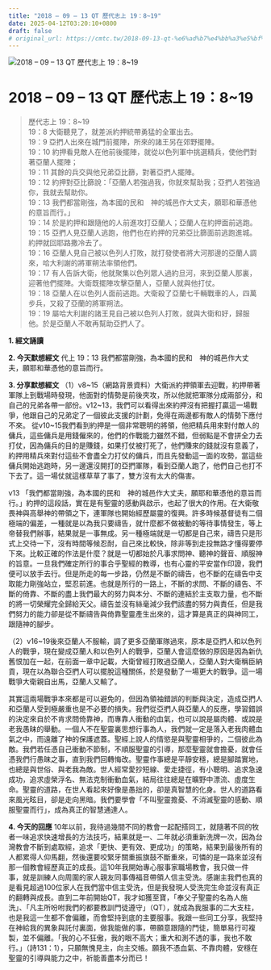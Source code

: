 ```yaml
---
title: "2018 – 09 – 13 QT 歷代志上 19：8~19"
date: 2025-04-12T03:20:10+0800
draft: false
# original_url: https://cmtc.tw/2018-09-13-qt-%e6%ad%b7%e4%bb%a3%e5%bf%97%e4%b8%8a-19%ef%bc%9a819
---
```


![2018 – 09 – 13 QT 歷代志上 19：8\~19](/images/qt.jpg   "2018 – 09 – 13 QT 歷代志上 19：8\~19")

# 2018 – 09 – 13 QT 歷代志上 19：8\~19

> 歷代志上 19：8\~19  
> 19：8 大衛聽見了，就差派約押統帶勇猛的全軍出去。  
> 19：9 亞捫人出來在城門前擺陣，所來的諸王另在郊野擺陣。  
> 19：10 約押看見敵人在他前後擺陣，就從以色列軍中挑選精兵，使他們對著亞蘭人擺陣；  
> 19：11 其餘的兵交與他兄弟亞比篩，對著亞捫人擺陣。  
> 19：12 約押對亞比篩說：「亞蘭人若強過我，你就來幫助我；亞捫人若強過你，我就去幫助你。  
> 19：13 我們都當剛強，為本國的民和　神的城邑作大丈夫，願耶和華憑他的意旨而行。」  
> 19：14 於是約押和跟隨他的人前進攻打亞蘭人；亞蘭人在約押面前逃跑。  
> 19：15 亞捫人見亞蘭人逃跑，他們也在約押的兄弟亞比篩面前逃跑進城。約押就回耶路撒冷去了。  
> 19：16 亞蘭人見自己被以色列人打敗，就打發使者將大河那邊的亞蘭人調來，哈大利謝的將軍朔法率領他們。  
> 19：17 有人告訴大衛，他就聚集以色列眾人過約旦河，來到亞蘭人那裏，迎著他們擺陣。大衛既擺陣攻擊亞蘭人，亞蘭人就與他打仗。  
> 19：18 亞蘭人在以色列人面前逃跑。大衛殺了亞蘭七千輛戰車的人，四萬步兵，又殺了亞蘭的將軍朔法。  
> 19：19 屬哈大利謝的諸王見自己被以色列人打敗，就與大衛和好，歸服他。於是亞蘭人不敢再幫助亞捫人了。

**1. 經文誦讀**

**2.  今天默想經文**
代上 19：13 我們都當剛強，為本國的民和　神的城邑作大丈夫，願耶和華憑他的意旨而行。

**3. 分享默想經文**
（1）v8\~15（網路背景資料）大衛派約押領軍去迎戰，約押帶著軍隊上到戰場時發現，他面對的情勢是前後夾攻，所以他就把軍隊分成兩部分，和自己的兄弟各帶一部份。v12\~13，我們可以看得出來約押沒有把握打贏這一場戰爭，他跟自己的兄弟定了一個彼此支援的計劃，免得在兩邊都有敵人的情勢下應付不來。 從v10\~15我們看到約押是一個非常聰明的將領，他把精兵用來對付敵人的傭兵，這些傭兵是用錢僱來的，他們的作戰能力雖然不錯，但弱點是不會拼全力去打仗，因為傭兵的目的是賺錢，如果打仗被打死了，他們賺來的錢就沒有意義了，約押用精兵來對付這些不會盡全力打仗的傭兵，而且先發動這一面的攻勢，當這些傭兵開始逃跑時，另一邊還沒開打的亞捫軍隊，看到亞蘭人跑了，他們自己也打不下去了。這一場仗就這樣草草了事了，雙方沒有太大的傷害。

v13 「我們都當剛強，為本國的民和　神的城邑作大丈夫，願耶和華憑他的意旨而行。」約押的這段話，實在是有聖靈的感動與啟示，也起了很大的作用。在大衛敬畏神與高舉神的帶領之下，連軍隊也開始經歷屬靈的復興。許多時候基督徒有二個極端的偏差，一種就是以為我只要禱告，就什麼都不做被動的等待事情發生，等上帝替我們辦事，結果就是一事無成。另一種極端就是一切都是自己來，禱告只是形式上交待一下，沒有時間等候忍耐，自己來比較快，除非等到走投無路才懂得要停下來。比較正確的作法是什麼？就是一切都始於凡事求問神、聽神的聲音、順服神的旨意。一旦我們確定所行的事合乎聖經的教導，也有心靈的平安當作印證，我們便可以放手去行。但是所走的每一步路，仍然是不斷的禱告，也不斷的在禱告中支取能力剛強站立，堅忍前進。也就是所行的一路上，不斷的求問、不斷的禱告、不斷的倚靠、不斷的盡上我們最大的努力與本分、不斷的連結於主支取力量，也不斷的將一切榮耀完全歸給天父。禱告並沒有絲毫減少我們該盡的努力與責任，但是我們努力的能力卻是從不斷禱告與倚靠聖靈產生出來的，這才算是真正的與神同工，跟隨神的腳步。

（2）v16\~19後來亞蘭人不服輸，調了更多亞蘭軍隊過來，原本是亞捫人和以色列人的戰爭，現在變成亞蘭人和以色列人的戰爭，亞蘭人會這麼做的原因是因為新仇舊恨加在一起，在前面一章中記載，大衛曾經打敗過亞蘭人，亞蘭人對大衛稱臣納貢，現在以為聯合亞捫人可以擺脫這種關係，於是發動了一場更大的戰爭。這一場戰爭大衛親自出馬，亞蘭人又輸了。

其實這兩場戰爭本來都是可以避免的，但因為領袖錯誤的判斷與決定，造成亞捫人和亞蘭人受到極嚴重也是不必要的損失。我們從亞捫人與亞蘭人的反應，學習錯誤的決定來自於不肯求問倚靠神，而專靠人衝動的血氣，也可以說是屬肉體、或說是老我愚昧的舉動。一個人不在聖靈裏思想行事為人，我們就一定是落入老我肉體血氣之中，而遠離了神的保護遮蓋。聖經上說人的情慾是與聖靈相爭的，二個彼此為敵。我們若任憑自己衝動不節制，不順服聖靈的引導，那麼聖靈就會擔憂，就會任憑我們行愚昧之事，直到我們回轉悔改。聖靈作事總是平靜安穩，總是腳踏實地，也總是與世俗、與老我為敵。世人經常愛抄短線、愛走捷徑，有小聰明、追求急速成功，追求虛榮浮名、無法克制衝動血氣，結局往往總是在曠野中漂流、虛度生命。聖靈的道路，在世人看起來好像是愚拙的，卻是真智慧的化身。世人的道路看來風光眩目，卻是走向黑暗。我們要學會「不叫聖靈擔憂、不消滅聖靈的感動、順服聖靈而行」，成為真正的智慧通達人。

**4. 今天的回應**
10年以前，我待過幾間不同的教會一起配搭同工，就隨著不同的牧者一味追求快速增長的方法技巧，結果就是一、二年就必須重新洗牌一次，因為台灣教會不斷到處取經，追求「更快、更有效、更成功」的策略，結果到最後所有的人都累得人仰馬翻，然後還要咬緊牙關重振旗鼓不斷重來，可憐的是一路來並沒有那一個教會經歷真正的成長。這10年我開始專心服事家職場教會，我只做一件事，就是訓練人向周圍的家人親友同事傳福音帶領人信主受洗。感謝主我們也真的是看見超過100位家人在我們當中信主受洗，但是我發現人受洗完生命並沒有真正的翻轉與成長。直到二年前開始QT，我才如獲至寶，「奉父子聖靈的名為人施洗」、「凡主所吩咐我們的都要教訓門徒遵守」（QT），就成為我服事的二大支柱，也是我這一生都不會偏離，而會堅持到底的主要服事。我跟一些同工分享，我堅持在神給我的異象與託付裏面，做我能做的事，帶願意跟隨的門徒，簡單易行可複製，並不偏離。「我的心不狂傲，我的眼不高大；重大和測不透的事，我也不敢行。」（詩131：1），只願無愧見主，向主交帳。願我不憑血氣、不靠肉體，安穩在聖靈的引導與能力之中，祈能善盡本分而已！
